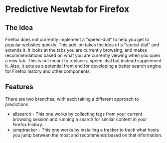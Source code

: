 Predictive Newtab for Firefox
======================

The Idea
--------

Firefox does not currently implement a "speed-dial" to help you get to popular websites quickly. This add-on takes the idea of a "speed-dial" and extends it. It looks at the tabs you are currently browsing, and makes recommendations based on what you are currently viewing when you open a new tab. This is not meant to replace a speed-dial but instead supplement it. Also, it acts as a potential front end for developing a better search engine for Firefox history and other components.

Features
--------

There are two branches, with each taking a different approach to predictions

+ allsearch - This one works by collecting tags from your current browsing session and running a search for similar content in your Firefox history.
+ jumptracker - This one works by installing a tracker to track what hosts you jump between the most and recommends based on that information.
